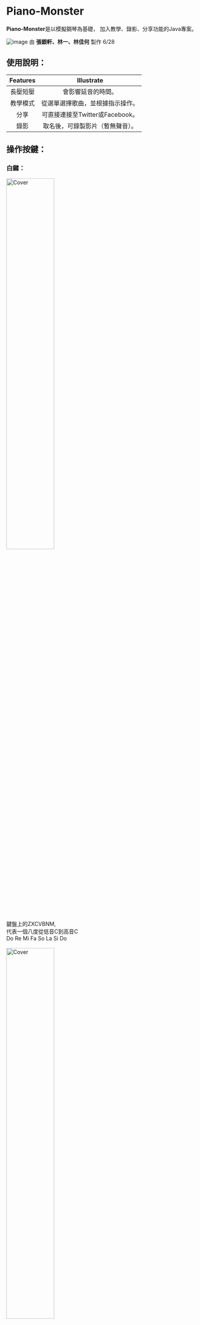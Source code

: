 # Piano-Monster
**Piano-Monster**是以模擬鋼琴為基礎，
加入教學、錄影、分享功能的Java專案。

![image](https://github.com/tana0101/Piano-Monster/blob/main/%E4%BB%8B%E9%9D%A2%E4%BB%8B%E7%B4%B9.png?raw=true)
由 **張銀軒、林一、林佳何** 製作 6/28
## 使用說明：
| Features               | Illustrate      | 
| :-------------: | :--------------------: | 
| 長壓短壓 |  會影響延音的時間。 | 
| 教學模式 | 從選單選擇歌曲，並根據指示操作。 | 
| 分享 | 可直接連接至Twitter或Facebook。 | 
| 錄影 |取名後，可錄製影片（暫無聲音）。 | 

## 操作按鍵：
### 白鍵：
<img src="1.png" alt="Cover" width="50%"/><BR>
鍵盤上的ZXCVBNM,<BR>
代表一個八度從低音C到高音C<BR>
Do Re Mi Fa So La Si Do<BR><BR>
<img src="2.png" alt="Cover" width="50%"/><BR>
鍵盤上的QWERTYUI<BR>
代表一個八度從高音C到更高音C<BR>
Do Re Mi Fa So La Si Do<BR><BR>

### 黑鍵：
控制相對位置的黑鍵<BR>
<img src="4.png" alt="Cover" width="50%"/><BR>
鍵盤上的SD GHJ<BR>
Do#Re# Fa#So#La#<BR><BR>
<img src="3.png" alt="Cover" width="50%"/><BR>
鍵盤上的23 567<BR>
Do#Re# Fa#So#La#<BR><BR>

### 把位：
<img src="5.png" alt="Cover" width="50%"/><BR>
鍵盤上的方向鍵<BR>
'左' 與 '右'<BR>
可以控制把位的降與升<BR>
